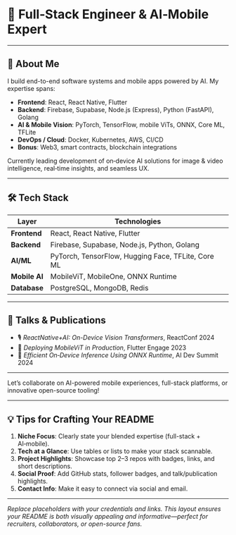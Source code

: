 # 🧠 Full‑Stack Engineer & AI‑Mobile Expert
---

## 🚀 About Me

I build end-to-end software systems and mobile apps powered by AI. My expertise spans:

- **Frontend**: React, React Native, Flutter  
- **Backend**: Firebase, Supabase, Node.js (Express), Python (FastAPI), Golang  
- **AI & Mobile Vision**: PyTorch, TensorFlow, mobile ViTs, ONNX, Core ML, TFLite  
- **DevOps / Cloud**: Docker, Kubernetes, AWS, CI/CD  
- **Bonus**: Web3, smart contracts, blockchain integrations  

Currently leading development of on‑device AI solutions for image & video intelligence, real‑time insights, and seamless UX.

---

## 🛠️ Tech Stack

| Layer           | Technologies |
|----------------|--------------|
| **Frontend**   | React, React Native, Flutter |
| **Backend**    | Firebase, Supabase, Node.js, Python, Golang |
| **AI/ML**      | PyTorch, TensorFlow, Hugging Face, TFLite, Core ML |
| **Mobile AI**  | MobileViT, MobileOne, ONNX Runtime |
| **Database**   | PostgreSQL, MongoDB, Redis |

---

## 🧩 Talks & Publications

- 🎙️ *ReactNative+AI: On-Device Vision Transformers*, ReactConf 2024  
- 🧠 *Deploying MobileViT in Production*, Flutter Engage 2023  
- 📄 *Efficient On‑Device Inference Using ONNX Runtime*, AI Dev Summit 2024

---

Let’s collaborate on AI-powered mobile experiences, full-stack platforms, or innovative open-source tooling!

---

## 💡 Tips for Crafting Your README

1. **Niche Focus**: Clearly state your blended expertise (full-stack + AI‑mobile).  
2. **Tech at a Glance**: Use tables or lists to make your stack scannable.  
3. **Project Highlights**: Showcase top 2–3 repos with badges, links, and short descriptions.  
4. **Social Proof**: Add GitHub stats, follower badges, and talk/publication highlights.  
5. **Contact Info**: Make it easy to connect via social and email.

---

*Replace placeholders with your credentials and links. This layout ensures your README is both visually appealing and informative—perfect for recruiters, collaborators, or open-source fans.*
